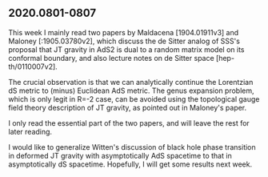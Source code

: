 ## 2020.0801-0807

This week I mainly read two papers by Maldacena [1904.01911v3] and Maloney [:1905.03780v2], which discuss the de Sitter analog of SSS's proposal that JT gravity in AdS2 is dual to a random matrix model on its conformal boundary, and also lecture notes on de Sitter space [hep-th/0110007v2].

The crucial observation is that we can analytically continue the Lorentzian dS metric to (minus) Euclidean AdS metric. The genus
expansion problem, which is only legit in R=-2 case, can be avoided using the topological gauge field theory description of JT gravity, as pointed out in Maloney's paper.

I only read the essential part of the two papers, and will leave the rest for later reading.

I would like to generalize Witten's discussion of black hole phase transition in deformed JT gravity with asymptotically AdS spacetime to that in asymptotically dS spacetime. Hopefully, I will get some results next week.